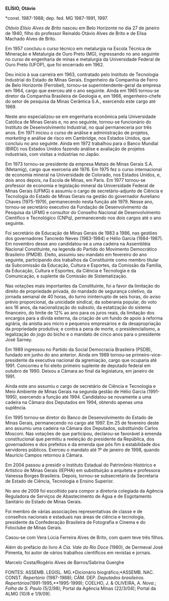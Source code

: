 **ELÍSIO, Otávio**

\*const. 1987-1988; dep. fed. MG 1987-1991, 1997.

*Otávio Elísio Alves de Brito* nasceu em Belo Horizonte no dia 27 de
janeiro de 1940, filho do professor Reinaldo Otávio Alves de Brito e de
Elisa Machado Alves de Brito.

Em 1957 concluiu o curso técnico em metalurgia na Escola Técnica de
Mineração e Metalurgia de Ouro Preto (MG), ingressando no ano seguinte
no curso de engenharia de minas e metalurgia da Universidade Federal de
Ouro Preto (UFOP), que foi encerrado em 1962.

Deu início à sua carreira em 1963, contratado pelo Instituto de
Tecnologia Industrial do Estado de Minas Gerais. Engenheiro da Companhia
de Ferro de Belo Horizonte (Ferrobel), tornou-se superintendente-geral
da empresa em 1964, cargo que exerceu até o ano seguinte. Ainda em 1965
tornou-se diretor da Companhia Brasileira de Geologia e, em 1966,
engenheiro-chefe do setor de pesquisa da Minas Cerâmica S.A., exercendo
este cargo até 1969.

Neste ano especializou-se em engenharia econômica pela Universidade
Católica de Minas Gerais e, no ano seguinte, tornou-se funcionário do
Instituto de Desenvolvimento Industrial, no qual permaneceria por três
anos. Em 1971 iniciou o curso de análise e administração de projetos,
*marketing* e análise de risco em Cambridge, nos Estados Unidos, que
concluiu no ano seguinte. Ainda em 1972 trabalhou para o Banco Mundial
(BIRD) nos Estados Unidos fazendo análise e avaliação de projetos
industriais, com visitas a indústrias no Japão.

Em 1973 tornou-se presidente da empresa Metais de Minas Gerais S.A.
(Metamig), cargo que exerceria até 1976. Em 1975 fez o curso
internacional de economia mineral na Universidade de Colorado, nos
Estados Unidos, e, dois anos depois, na Escola de Minas, em Paris. Em
1977 tornou-se professor de economia e legislação mineral da
Universidade Federal de Minas Gerais (UFMG) e assumiu o cargo de
secretário-adjunto de Ciência e Tecnologia do Estado de Minas Gerais na
gestão do governador Aureliano Chaves (1975-1979), permanecendo nesta
função até 1979. Nesse ano, tornou-se secretário executivo da Fundação
de Desenvolvimento da Pesquisa da UFMG e consultor do Conselho Nacional
de Desenvolvimento Científico e Tecnológico (CNPq), permanecendo nos
dois cargos até o ano seguinte.

Foi secretário de Educação de Minas Gerais de 1983 a 1986, nas gestões
dos governadores Tancredo Neves (1983-1984) e Hélio Garcia (1984-1987).
Em novembro desse ano candidatou-se a uma cadeira na Assembléia Nacional
Constituinte, na legenda do Partido do Movimento Democrático Brasileiro
(PMDB). Eleito, assumiu seu mandato em fevereiro do ano seguinte,
participando dos trabalhos da Constituinte como membro titular da
Subcomissão da Educação, Cultura e Esportes, da Comissão da Família, da
Educação, Cultura e Esportes, da Ciência e Tecnologia e da Comunicação,
e suplente da Comissão de Sistematização.

Nas votações mais importantes da Constituinte, foi a favor da limitação
do direito de propriedade privada, do mandado de segurança coletivo, da
jornada semanal de 40 horas, do turno ininterrupto de seis horas, do
aviso prévio proporcional, da unicidade sindical, da soberania popular,
do voto aos 16 anos, da nacionalização do subsolo, da estatização do
sistema financeiro, do limite de 12% ao ano para os juros reais, da
limitação dos encargos para a dívida externa, da criação de um fundo de
apoio à reforma agrária, da anistia aos micro e pequenos empresários e
da desapropriação da propriedade produtiva; e contra a pena de morte, o
presidencialismo, a legalização do jogo do bicho e o mandato de cinco
anos para o presidente José Sarney.

Em 1989 ingressou no Partido da Social Democracia Brasileira (PSDB),
fundado em junho do ano anterior. Ainda em 1989 tornou-se
primeiro-vice-presidente da executiva nacional da agremiação, cargo que
ocuparia até 1991. Concorreu e foi eleito primeiro suplente de deputado
federal em outubro de 1990. Deixou a Câmara ao final da legislatura, em
janeiro de 1991.

Ainda este ano assumiu o cargo de secretário de Ciência e Tecnologia e
Meio Ambiente de Minas Gerais na segunda gestão de Hélio Garcia
(1991-1995), exercendo a função até 1994. Candidatou-se novamente a uma
cadeira na Câmara dos Deputados em 1994, obtendo apenas uma suplência.

Em 1995 tornou-se diretor do Banco de Desenvolvimento do Estado de Minas
Gerais, permanecendo no cargo até 1997. Em 25 de fevereiro deste ano
assumiu uma cadeira na Câmara dos Deputados, substituindo Carlos
Mosconi. Nas votações de que participou, declarou-se favorável à emenda
constitucional que permitiu a reeleição do presidente da República, dos
governadores e dos prefeitos e da emenda que pôs fim à estabilidade dos
servidores públicos. Exerceu o mandato até 1º de janeiro de 1998, quando
Maurício Campos retornou à Câmara.

Em 2004 passou a presidir o Instituto Estadual do Patrimônio Histórico e
Artístico de Minas Gerais (IEPHA) em substituição a arquiteta e
professora Vanessa Borges Brasileira. Depois, tornou-se subsecretário da
Secretaria de Estado de Ciência, Tecnologia e Ensino Superior.

No ano de 2009 foi escolhido para compor a diretoria colegiada da
Agência Reguladora de Serviços de Abastecimento de Água e de Esgotamento
Sanitário do Estado de Minas Gerais.

Foi membro de várias associações representativas de classe e de
conselhos nacionais e estaduais nas áreas de ciência e tecnologia,
presidente da Confederação Brasileira de Fotografia e Cinema e do
Fotoclube de Minas Gerais.

Casou-se com Vera Lúcia Ferreira Alves de Brito, com quem teve três
filhos.

Além do prefácio do livro *A Cia. Vale do Rio Doce* (1980), de Dermeval
José Pimenta, foi autor de vários trabalhos científicos em revistas e
jornais.

Marcelo Costa/Rogério Alves de Barros/Sabrina Guerghe

FONTES: ASSEMB. LEGISL. MG.*Dicionário biográfico;*ASSEMB. NAC. CONST.
*Repertório* (1987-1988); CÂM. DEP. *Deputados brasileiros.
Repertórios*(1991-1995,**1995-1999); COELHO, J. & OLIVEIRA, A. *Nova.*;
*Folha de S. Paulo* (5/2/98); Portal da Agência Minas (22/3/04); Portal
da ALMG (10/8 e 1/9/09).

 
